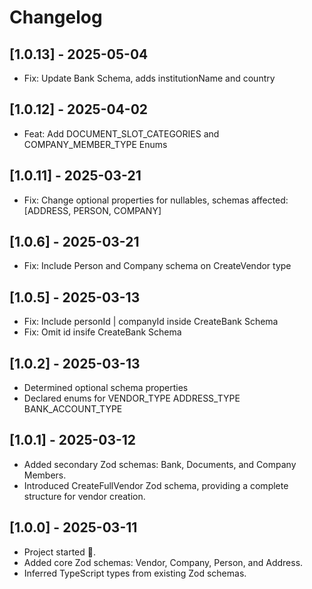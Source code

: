# Changelog

## [1.0.13] - 2025-05-04

- Fix: Update Bank Schema, adds institutionName and country

## [1.0.12] - 2025-04-02

- Feat: Add DOCUMENT_SLOT_CATEGORIES and COMPANY_MEMBER_TYPE Enums

## [1.0.11] - 2025-03-21

- Fix: Change optional properties for nullables, schemas affected: [ADDRESS, PERSON, COMPANY]

## [1.0.6] - 2025-03-21

- Fix: Include Person and Company schema on CreateVendor type

## [1.0.5] - 2025-03-13

- Fix: Include personId | companyId inside CreateBank Schema
- Fix: Omit id insife CreateBank Schema

## [1.0.2] - 2025-03-13

- Determined optional schema properties
- Declared enums for VENDOR_TYPE ADDRESS_TYPE BANK_ACCOUNT_TYPE

## [1.0.1] - 2025-03-12

- Added secondary Zod schemas: Bank, Documents, and Company Members.
- Introduced CreateFullVendor Zod schema, providing a complete structure for vendor creation.

## [1.0.0] - 2025-03-11

- Project started 🎉.
- Added core Zod schemas: Vendor, Company, Person, and Address.
- Inferred TypeScript types from existing Zod schemas.
